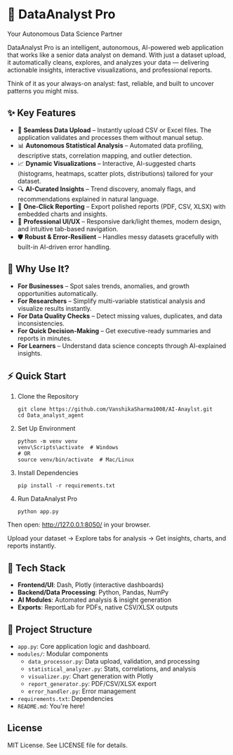 # 🤖 DataAnalyst Pro
Your Autonomous Data Science Partner

DataAnalyst Pro is an intelligent, autonomous, AI-powered web application that works like a senior data analyst on demand. With just a dataset upload, it automatically cleans, explores, and analyzes your data — delivering actionable insights, interactive visualizations, and professional reports.

Think of it as your always-on analyst: fast, reliable, and built to uncover patterns you might miss.

## ✨ Key Features

- 📂 **Seamless Data Upload** – Instantly upload CSV or Excel files. The application validates and processes them without manual setup.
- 📊 **Autonomous Statistical Analysis** – Automated data profiling, descriptive stats, correlation mapping, and outlier detection.
- 📈 **Dynamic Visualizations** – Interactive, AI-suggested charts (histograms, heatmaps, scatter plots, distributions) tailored for your dataset.
- 🔍 **AI-Curated Insights** – Trend discovery, anomaly flags, and recommendations explained in natural language.
- 📑 **One-Click Reporting** – Export polished reports (PDF, CSV, XLSX) with embedded charts and insights.
- 🎨 **Professional UI/UX** – Responsive dark/light themes, modern design, and intuitive tab-based navigation.
- 🛡️ **Robust & Error-Resilient** – Handles messy datasets gracefully with built-in AI-driven error handling.

## 🚀 Why Use It?

- **For Businesses** – Spot sales trends, anomalies, and growth opportunities automatically.
- **For Researchers** – Simplify multi-variable statistical analysis and visualize results instantly.
- **For Data Quality Checks** – Detect missing values, duplicates, and data inconsistencies.
- **For Quick Decision-Making** – Get executive-ready summaries and reports in minutes.
- **For Learners** – Understand data science concepts through AI-explained insights.

## ⚡️ Quick Start

1. Clone the Repository
   ```
   git clone https://github.com/VanshikaSharma1008/AI-Anaylst.git
   cd Data_analyst_agent
   ```

2. Set Up Environment
   ```
   python -m venv venv
   venv\Scripts\activate  # Windows
   # OR
   source venv/bin/activate  # Mac/Linux
   ```

3. Install Dependencies
   ```
   pip install -r requirements.txt
   ```

4. Run DataAnalyst Pro
   ```
   python app.py
   ```

Then open: http://127.0.0.1:8050/ in your browser.

Upload your dataset → Explore tabs for analysis → Get insights, charts, and reports instantly.

## 🧩 Tech Stack

- **Frontend/UI**: Dash, Plotly (interactive dashboards)
- **Backend/Data Processing**: Python, Pandas, NumPy
- **AI Modules**: Automated analysis & insight generation
- **Exports**: ReportLab for PDFs, native CSV/XLSX outputs

## 📂 Project Structure

- `app.py`: Core application logic and dashboard.
- `modules/`: Modular components
  - `data_processor.py`: Data upload, validation, and processing
  - `statistical_analyzer.py`: Stats, correlations, and analysis
  - `visualizer.py`: Chart generation with Plotly
  - `report_generator.py`: PDF/CSV/XLSX export
  - `error_handler.py`: Error management
- `requirements.txt`: Dependencies
- `README.md`: You're here!


## License

MIT License. See LICENSE file for details.
